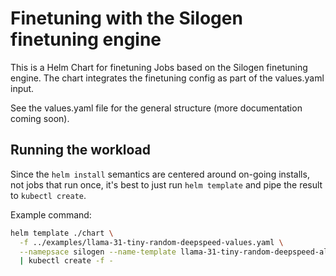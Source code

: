 # Finetuning with the Silogen finetuning engine

This is a Helm Chart for finetuning Jobs based on the Silogen finetuning engine.
The chart integrates the finetuning config as part of the values.yaml input.

See the values.yaml file for the general structure (more documentation coming soon).

## Running the workload
Since the `helm install` semantics are centered around on-going installs, not jobs that run once,
it's best to just run `helm template` and pipe the result to `kubectl create`.

Example command:
```bash
helm template ./chart \
  -f ../examples/llama-31-tiny-random-deepspeed-values.yaml \
  --namepsace silogen --name-template llama-31-tiny-random-deepspeed-alpha \
  | kubectl create -f -
```
